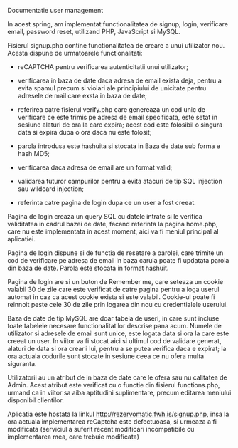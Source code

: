 Documentatie user management

In acest spring, am implementat functionalitatea de signup, login, verificare email, password reset, utilizand PHP, JavaScript 
si MySQL.

Fisierul signup.php contine functionalitatea de creare a unui utilizator nou. Acesta dispune de urmatoarele functionalitati:

- reCAPTCHA pentru verificarea autenticitatii unui utilizator;

- verificarea in baza de date daca adresa de email exista deja, pentru a evita spamul precum si violari ale principiului de unicitate pentru adresele de mail care exsta in baza de date;

- referirea catre fisierul verify.php care genereaza un cod unic de verificare ce este trimis pe adresa de email specificata, este setat in sesiune alaturi de ora la care expira; acest cod este folosibil o singura data si expira dupa o ora daca nu este folosit;

- parola introdusa este hashuita si stocata in Baza de date sub forma e hash MD5;

- verificarea daca adresa de email are un format valid;

- validarea tuturor campurilor pentru a evita atacuri de tip SQL injection sau wildcard injection;

- referinta catre pagina de login dupa ce un user a fost creeat.


Pagina de login creaza un query SQL cu datele intrate si le verifica validitatea in cadrul bazei de date, facand referinta la pagina home.php, care nu este implementata in acest moment, aici va fi meniul principal al aplicatiei.

Pagina de login dispune si de functia de resetare a parolei, care trimite un cod de verificare pe adresa de email in baza caruia poate fi updatata parola din baza de date. Parola este stocata in format hashuit.

Pagina de login are si un buton de Remember me, care seteaza un cookie valabil 30 de zile care este verificat de catre pagina pentru a loga userul automat in caz ca acest cookie exista si este valabil. Cookie-ul poate fi reinnoit peste cele 30 de zile prin logarea din nou cu credentialele userului. 

Baza de date de tip MySQL are doar tabela de useri, in care sunt incluse toate tabelele necesare functionalitatilor descrise pana acum.
Numele de utilizator si adresele de email sunt unice, este logata data si ora la care este creeat un user. In viitor va fi stocat aici si ultimul cod de validare generat, alaturi de data si ora crearii lui, pentru a se putea verifica daca e expirat; la ora actuala codurile sunt stocate in sesiune ceea ce nu ofera multa siguranta.

Utilizatorii au un atribut de in baza de date care le ofera sau nu calitatea de Admin. Acest atribut este verificat cu o functie din fisierul functions.php, urmand ca in viitor sa aiba aptitudini suplimentare, precum editarea meniului disponibil clientilor.

Aplicatia este hostata la linkul http://rezervomatic.fwh.is/signup.php, insa la ora actuala implementarea reCaptcha este defectuoasa, si urmeaza a fi modificata (serviciul a suferit recent modificari incompatibile cu implementarea mea, care trebuie modificata)
